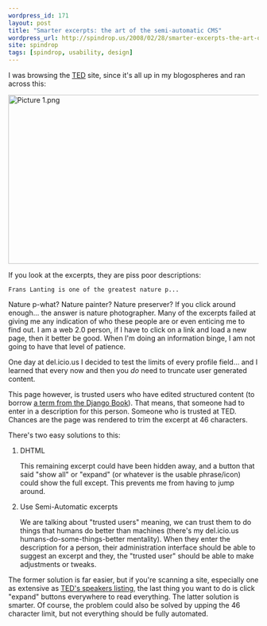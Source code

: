 ```yaml
---
wordpress_id: 171
layout: post
title: "Smarter excerpts: the art of the semi-automatic CMS"
wordpress_url: http://spindrop.us/2008/02/28/smarter-excerpts-the-art-of-the-semi-automatic-cms/
site: spindrop
tags: [spindrop, usability, design]
---
```

I was browsing the [TED](http://ted.com/) site, since it's all up in my blogospheres and ran across this:

<img src="http://spindrop.us/wp-content/uploads/2008/02/picture-1.png" alt="Picture 1.png" border="0" width="689" height="340" />

If you look at the excerpts, they are piss poor descriptions:

	Frans Lanting is one of the greatest nature p...





<!--more-->




Nature p-what?  Nature painter?  Nature preserver?  If you click around enough... the answer is nature photographer.  Many of the excerpts failed at giving me any indication of who these people are or even enticing me to find out.  I am a web 2.0 person, if I have to click on a link and load a new page, then it better be good.  When I'm doing an information binge, I am not going to have that level of patience.

One day at del.icio.us I decided to test the limits of every profile field... and I learned that every now and then you *do* need to truncate user generated content.

This page however, is trusted users who have edited structured content (to borrow [a term from the Django Book](http://www.djangobook.com/en/1.0/chapter17/)).  That means, that someone had to enter in a description for this person.  Someone who is trusted at TED.  Chances are the page was rendered to trim the excerpt at 46 characters.

There's two easy solutions to this:

1. DHTML

    This remaining excerpt could have been hidden away, and a button that said "show all" or "expand" (or whatever is the usable phrase/icon) could show the full except.  This prevents me from having to jump around.

2. Use Semi-Automatic excerpts

	We are talking about "trusted users" meaning, we can trust them to do things that humans do better than machines (there's my del.icio.us humans-do-some-things-better mentality).  When they enter the description for a person, their administration interface should be able to suggest an excerpt and they, the "trusted user" should be able to make adjustments or tweaks.

The former solution is far easier, but if you're scanning a site, especially one as extensive as [TED's speakers listing](http://www.ted.com/index.php/speakers), the last thing you want to do is click "expand" buttons everywhere to read everything.  The latter solution is smarter.  Of course, the problem could also be solved by upping the 46 character limit, but not everything should be fully automated.
